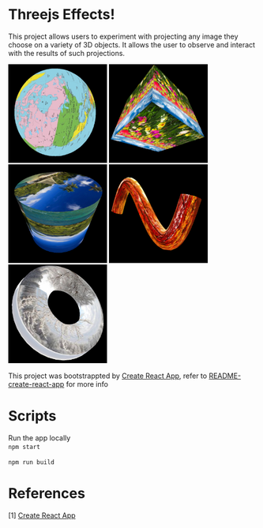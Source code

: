 # Threejs Effects!
This project allows users to experiment with projecting any image they choose on a variety of 3D objects. It allows the user to observe and interact with the results of such projections.

<img src='./public/screenshot1.png' width='200px' height='200px'/>
<img src='./public/screenshot2.png' width='200px' height='200px'/>
<img src='./public/screenshot3.png' width='200px' height='200px'/>
<img src='./public/screenshot4.png' width='200px' height='200px'/>
<img src='./public/screenshot5.png' width='200px' height='200px'/>


This project was bootstrappted by [Create React App](https://github.com/facebook/create-react-app), refer to [README-create-react-app](./README.create-react-app.md) for more info

# Scripts
Run the app locally<br>
```npm start```<br>


```npm run build```

# References
[1] [Create React App](https://github.com/facebook/create-react-app)
